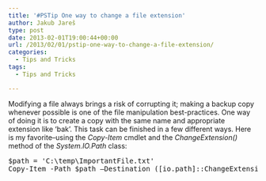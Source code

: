 ```yaml
---
title: '#PSTip One way to change a file extension'
author: Jakub Jareš
type: post
date: 2013-02-01T19:00:44+00:00
url: /2013/02/01/pstip-one-way-to-change-a-file-extension/
categories:
  - Tips and Tricks
tags:
  - Tips and Tricks

---
```

Modifying a file always brings a risk of corrupting it; making a backup copy whenever possible is one of the file manipulation best-practices. One way of doing it is to create a copy with the same name and appropriate extension like &#8216;bak&#8217;. This task can be finished in a few different ways. Here is my favorite&#8211;using the _Copy-Item_ cmdlet and the _ChangeExtension()_ method of the _System.IO.Path_ class:

<pre class="brush: powershell; title: ; notranslate" title="">$path = 'C:\temp\ImportantFile.txt'
Copy-Item -Path $path –Destination ([io.path]::ChangeExtension($path, '.bak')) -Verbose
</pre>